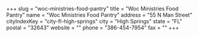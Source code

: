 +++
slug = "woc-ministries-food-pantry"
title = "Woc Ministries Food Pantry"
name = "Woc Ministries Food Pantry"
address = "55 N Man Street"
cityIndexKey = "city-fl-high-springs"
city = "High Springs"
state = "FL"
postal = "32643"
website = ""
phone = "386-454-7954"
fax = ""
+++
